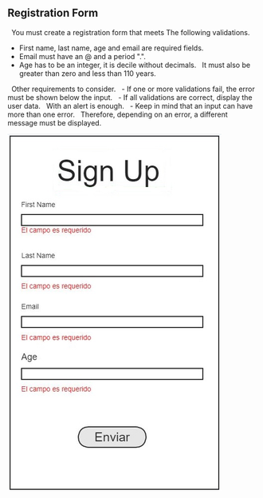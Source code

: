 ## Registration Form

  You must create a registration form that meets
The following validations.

- First name, last name, age and email are required fields.
- Email must have an @ and a period ".".
- Age has to be an integer, it is decile without decimals.
  It must also be greater than zero and less than 110 years.

  Other requirements to consider.
  - If one or more validations fail, the error must be shown below the input.
  - If all validations are correct, display the user data.
  With an alert is enough.
  - Keep in mind that an input can have more than one error.
  Therefore, depending on an error, a different message must be displayed.

![example](./example.jpg)